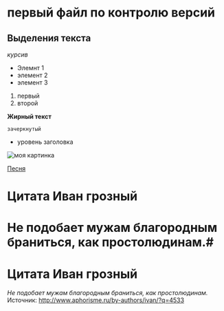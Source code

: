 # первый файл по контролю версий 
 
## Выделения текста

*курсив*



* Элемнт 1
* элемент 2
* элемент 3

1. первый
2. второй

**Жирный текст**

`зачеркнутый`

- уровень заголовка 



![моя картинка](git%20practic.jpg)

[Песня](miyagi-marlboro(mp3name.co).mp3)

# Цитата Иван грозный #
# Не подобает мужам благородным браниться, как простолюдинам.#

# Цитата **Иван грозный**
*Не подобает мужам благородным браниться, как простолюдинам.*
Источник: http://www.aphorisme.ru/by-authors/ivan/?q=4533